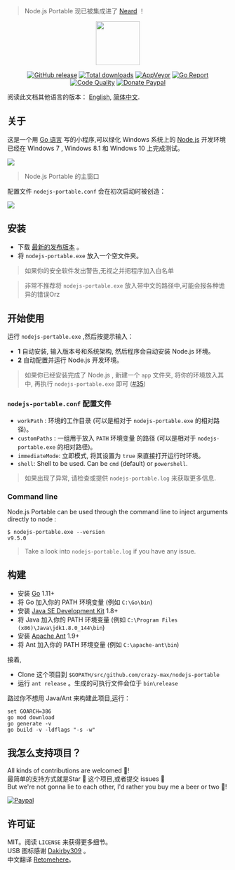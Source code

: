 > Node.js Portable 现已被集成进了 [Neard](http://neard.io) ！

<p align="center"><a href="https://github.com/crazy-max/nodejs-portable" target="_blank"><img width="100" src="https://github.com/crazy-max/nodejs-portable/blob/master/res/logo.png"></a></p>

<p align="center">
  <a href="https://github.com/crazy-max/nodejs-portable/releases/latest"><img src="https://img.shields.io/github/release/crazy-max/nodejs-portable.svg?style=flat-square" alt="GitHub release"></a>
  <a href="https://github.com/crazy-max/nodejs-portable/releases/latest"><img src="https://img.shields.io/github/downloads/crazy-max/nodejs-portable/total.svg?style=flat-square" alt="Total downloads"></a>
  <a href="https://ci.appveyor.com/project/crazy-max/nodejs-portable"><img src="https://img.shields.io/appveyor/ci/crazy-max/nodejs-portable.svg?style=flat-square" alt="AppVeyor"></a>
  <a href="https://goreportcard.com/report/github.com/crazy-max/nodejs-portable"><img src="https://goreportcard.com/badge/github.com/crazy-max/nodejs-portable?style=flat-square" alt="Go Report"></a>
  <a href="https://www.codacy.com/app/crazy-max/nodejs-portable"><img src="https://img.shields.io/codacy/grade/03ea4cd8c645497aba77b5e462b5118c.svg?style=flat-square" alt="Code Quality"></a>
  <a href="https://www.paypal.com/cgi-bin/webscr?cmd=_s-xclick&hosted_button_id=QEEZEYZ6QTKGU"><img src="https://img.shields.io/badge/donate-paypal-7057ff.svg?style=flat-square" alt="Donate Paypal"></a>
</p>

阅读此文档其他语言的版本： [English](README.md), [简体中文](README.zh-cn.md).

## 关于

这是一个用 [Go 语言](https://golang.org/) 写的小程序,可以绿化 Windows 系统上的 [Node.js](http://nodejs.org/) 开发环境<br />
已经在 Windows 7 , Windows 8.1 和 Windows 10 上完成测试。

![](res/screenshots/main-20170915.gif)
> Node.js Portable 的主窗口

配置文件 `nodejs-portable.conf` 会在初次启动时被创造：

![](res/screenshots/files-20171227.png)

## 安装

* 下载 [最新的发布版本](https://github.com/crazy-max/nodejs-portable/releases/latest) 。
* 将 `nodejs-portable.exe` 放入一个空文件夹。

> 如果你的安全软件发出警告,无视之并把程序加入白名单

> 非常不推荐将 `nodejs-portable.exe` 放入带中文的路径中,可能会报各种诡异的错误Orz

## 开始使用

运行 `nodejs-portable.exe` ,然后按提示输入：
* **1** 自动安装, 输入版本号和系统架构, 然后程序会自动安装 Node.js 环境。
* **2** 自动配置并运行 Node.js 开发环境。

> 如果你已经安装完成了 Node.js , 新建一个 `app` 文件夹, 将你的环境放入其中, 再执行 `nodejs-portable.exe` 即可 ([#35](https://github.com/crazy-max/nodejs-portable/issues/35))

###  `nodejs-portable.conf` 配置文件

* `workPath` : 环境的工作目录 (可以是相对于 `nodejs-portable.exe` 的相对路径)。
* `customPaths` : 一组用于放入 `PATH` 环境变量 的路径 (可以是相对于 `nodejs-portable.exe` 的相对路径)。
* `immediateMode`: 立即模式, 将其设置为 `true` 来直接打开运行时环境。
* `shell`: Shell to be used. Can be `cmd` (default) or `powershell`.

> 如果出现了异常, 请检查或提供 `nodejs-portable.log` 来获取更多信息.

### Command line

Node.js Portable can be used through the command line to inject arguments directly to node :

```
$ nodejs-portable.exe --version
v9.5.0
```

> Take a look into `nodejs-portable.log` if you have any issue.

## 构建

* 安装 [Go](https://golang.org/dl/) 1.11+
* 将 Go 加入你的 PATH 环境变量 (例如 `C:\Go\bin`)
* 安装 [Java SE Development Kit](http://www.oracle.com/technetwork/java/javase/downloads/jdk8-downloads-2133151.html) 1.8+
* 将 Java 加入你的 PATH 环境变量 (例如 `C:\Program Files (x86)\Java\jdk1.8.0_144\bin`)
* 安装 [Apache Ant](http://ant.apache.org/bindownload.cgi) 1.9+
* 将 Ant 加入你的 PATH 环境变量 (例如 `C:\apache-ant\bin`)

接着,

* Clone 这个项目到 `$GOPATH/src/github.com/crazy-max/nodejs-portable`
* 运行 `ant release` 。生成的可执行文件会位于  `bin\release`

路过你不想用 Java/Ant 来构建此项目,运行：

```
set GOARCH=386
go mod download
go generate -v
go build -v -ldflags "-s -w"
```

## 我怎么支持项目？

All kinds of contributions are welcomed :raised_hands:!<br />
最简单的支持方式就是Star :star2: 这个项目,或者提交 issues :speech_balloon:<br />
But we're not gonna lie to each other, I'd rather you buy me a beer or two :beers:!

[![Paypal](res/paypal-donate.png)](https://www.paypal.com/cgi-bin/webscr?cmd=_s-xclick&hosted_button_id=QEEZEYZ6QTKGU)

## 许可证

MIT。阅读 `LICENSE` 来获得更多细节。<br />
USB 图标感谢 [Dakirby309](http://dakirby309.deviantart.com/) 。<br />
中文翻译 [Retomehere](https://github.com/xiazeyu)。
